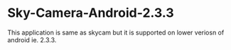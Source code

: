 Sky-Camera-Android-2.3.3
========================
This application is same as skycam but it is supported on lower veriosn of android ie. 2.3.3.
